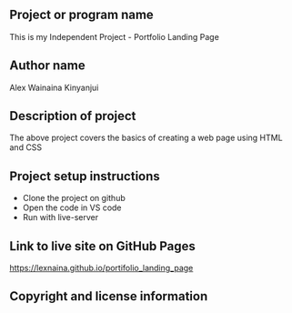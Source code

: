 ## Project or program name

This is my Independent Project - Portfolio Landing Page

## Author name

Alex Wainaina Kinyanjui
## Description of project

The above project covers the basics of creating a web page using HTML and CSS

## Project setup instructions
- Clone the project on github
- Open the code in VS code
- Run with live-server
## Link to live site on GitHub Pages

https://lexnaina.github.io/portifolio_landing_page

## Copyright and license information
